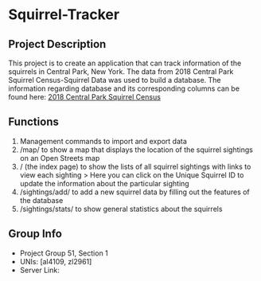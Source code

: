 # Squirrel-Tracker

## Project Description
This project is to create an application that can track information of the squirrels in Central Park, New York. The data from 2018 Central Park Squirrel Census-Squirrel Data was used to build a database. The information regarding database and its corresponding columns can be found here: [2018 Central Park Squirrel Census](https://data.cityofnewyork.us/Environment/2018-Central-Park-Squirrel-Census-Squirrel-Data/vfnx-vebw)

## Functions
1. Management commands to import and export data
2. /map/ to show a map that displays the location of the squirrel sightings on an Open Streets map
3. / (the index page) to show the lists of all squirrel sightings with links to view each sighting > Here you can click on the Unique Squirrel ID to update the information about the particular sighting
4. /sightings/add/ to add a new squirrel data by filling out the features of the database
5. /sightings/stats/ to show general statistics about the squirrels 

## Group Info 
- Project Group 51, Section 1
- UNIs: [al4109, zl2961]
- Server Link: 
